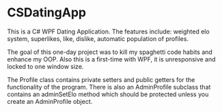 # CSDatingApp
This is a C# WPF Dating Application. The features include: weighted elo system, superlikes, like, dislike, automatic population of profiles.


The goal of this one-day project was to kill my spaghetti code habits and enhance my OOP. Also this is a first-time with WPF, it is unresponsive and locked to one window size.

The Profile class contains private setters and public getters for the functionality of the program. There is also an AdminProfile subclass that contains an adminSetElo method which should be protected unless you create an AdminProfile object.
